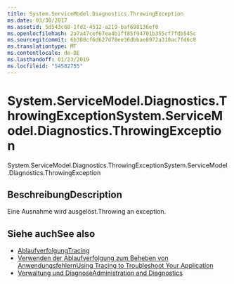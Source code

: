 ```yaml
---
title: System.ServiceModel.Diagnostics.ThrowingException
ms.date: 03/30/2017
ms.assetid: 5d543c68-1fd2-4512-a219-baf698136ef0
ms.openlocfilehash: 2a7a47cef67ea4b1ff85f94701b355cf7fdb545c
ms.sourcegitcommit: 6b308cf6d627d78ee36dbbae8972a310ac7fd6c8
ms.translationtype: MT
ms.contentlocale: de-DE
ms.lasthandoff: 01/23/2019
ms.locfileid: "54582755"
---
```

# <a name="systemservicemodeldiagnosticsthrowingexception"></a><span data-ttu-id="26c39-102">System.ServiceModel.Diagnostics.ThrowingException</span><span class="sxs-lookup"><span data-stu-id="26c39-102">System.ServiceModel.Diagnostics.ThrowingException</span></span>
<span data-ttu-id="26c39-103">System.ServiceModel.Diagnostics.ThrowingException</span><span class="sxs-lookup"><span data-stu-id="26c39-103">System.ServiceModel.Diagnostics.ThrowingException</span></span>  
  
## <a name="description"></a><span data-ttu-id="26c39-104">Beschreibung</span><span class="sxs-lookup"><span data-stu-id="26c39-104">Description</span></span>  
 <span data-ttu-id="26c39-105">Eine Ausnahme wird ausgelöst.</span><span class="sxs-lookup"><span data-stu-id="26c39-105">Throwing an exception.</span></span>  
  
## <a name="see-also"></a><span data-ttu-id="26c39-106">Siehe auch</span><span class="sxs-lookup"><span data-stu-id="26c39-106">See also</span></span>
- [<span data-ttu-id="26c39-107">Ablaufverfolgung</span><span class="sxs-lookup"><span data-stu-id="26c39-107">Tracing</span></span>](../../../../../docs/framework/wcf/diagnostics/tracing/index.md)
- [<span data-ttu-id="26c39-108">Verwenden der Ablaufverfolgung zum Beheben von Anwendungsfehlern</span><span class="sxs-lookup"><span data-stu-id="26c39-108">Using Tracing to Troubleshoot Your Application</span></span>](../../../../../docs/framework/wcf/diagnostics/tracing/using-tracing-to-troubleshoot-your-application.md)
- [<span data-ttu-id="26c39-109">Verwaltung und Diagnose</span><span class="sxs-lookup"><span data-stu-id="26c39-109">Administration and Diagnostics</span></span>](../../../../../docs/framework/wcf/diagnostics/index.md)
